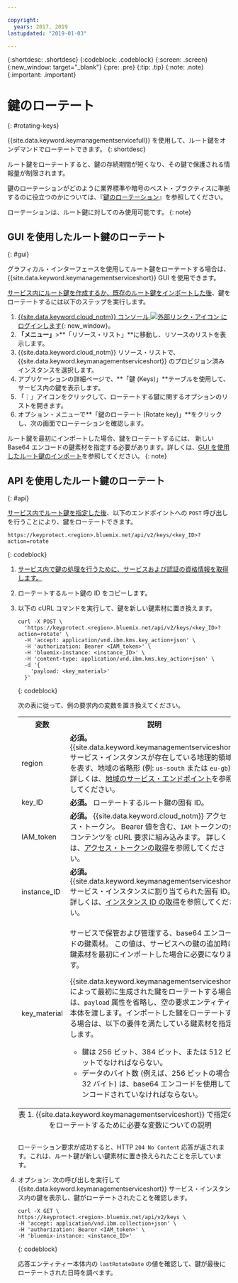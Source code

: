 ```yaml
---

copyright:
  years: 2017, 2019
lastupdated: "2019-01-03"

---
```


{:shortdesc: .shortdesc}
{:codeblock: .codeblock}
{:screen: .screen}
{:new_window: target="_blank"}
{:pre: .pre}
{:tip: .tip}
{:note: .note}
{:important: .important}

# 鍵のローテート
{: #rotating-keys}

{{site.data.keyword.keymanagementservicefull}} を使用して、ルート鍵をオンデマンドでローテートできます。
{: shortdesc}

ルート鍵をローテートすると、鍵の存続期間が短くなり、その鍵で保護される情報量が制限されます。   

鍵のローテーションがどのように業界標準や暗号のベスト・プラクティスに準拠するのに役立つのかについては、『[鍵のローテーション](/docs/services/key-protect/concepts/key-rotation.html)』を参照してください。

ローテーションは、ルート鍵に対してのみ使用可能です。
{: note}

## GUI を使用したルート鍵のローテート
{: #gui}

グラフィカル・インターフェースを使用してルート鍵をローテートする場合は、{{site.data.keyword.keymanagementserviceshort}} GUI を使用できます。

[サービス内にルート鍵を作成するか、既存のルート鍵をインポートした後](/docs/services/key-protect/create-root-keys.html)、鍵をローテートするには以下のステップを実行します。

1. [{{site.data.keyword.cloud_notm}} コンソール ![外部リンク・アイコン](../../icons/launch-glyph.svg "外部リンク・アイコン") にログインします](https://{DomainName}/){: new_window}。
2. **「メニュー」**&gt;**「リソース・リスト」**に移動し、リソースのリストを表示します。
3. {{site.data.keyword.cloud_notm}} リソース・リストで、{{site.data.keyword.keymanagementserviceshort}} のプロビジョン済みインスタンスを選択します。
4. アプリケーションの詳細ページで、**「鍵 (Keys)」**テーブルを使用して、サービス内の鍵を表示します。
5. 「⋮」アイコンをクリックして、ローテートする鍵に関するオプションのリストを開きます。
6. オプション・メニューで**「鍵のローテート (Rotate key)」**をクリックし、次の画面でローテーションを確認します。

ルート鍵を最初にインポートした場合、鍵をローテートするには、 新しい Base64 エンコードの鍵素材を指定する必要があります。詳しくは、[GUI を使用したルート鍵のインポート](/docs/services/key-protect/import-root-keys.html#gui)を参照してください。
{: note}

## API を使用したルート鍵のローテート
{: #api}

[サービス内でルート鍵を指定した後](/docs/services/key-protect/create-root-keys.html)、以下のエンドポイントへの `POST` 呼び出しを行うことにより、鍵をローテートできます。

```
https://keyprotect.<region>.bluemix.net/api/v2/keys/<key_ID>?action=rotate
```
{: codeblock}

1. [サービス内で鍵の処理を行うために、サービスおよび認証の資格情報を取得します。](/docs/services/key-protect/access-api.html)

2. ローテートするルート鍵の ID をコピーします。

4. 以下の cURL コマンドを実行して、鍵を新しい鍵素材に置き換えます。

    ```cURL
    curl -X POST \
      'https://keyprotect.<region>.bluemix.net/api/v2/keys/<key_ID>?action=rotate' \
      -H 'accept: application/vnd.ibm.kms.key_action+json' \
      -H 'authorization: Bearer <IAM_token>' \
      -H 'bluemix-instance: <instance_ID>' \
      -H 'content-type: application/vnd.ibm.kms.key_action+json' \
      -d '{
        'payload: <key_material>'
      }'
    ```
    {: codeblock}

    次の表に従って、例の要求内の変数を置き換えてください。

    <table>
      <tr>
        <th>変数</th>
        <th>説明</th>
      </tr>
      <tr>
        <td><varname>region</varname></td>
        <td><strong>必須。</strong> {{site.data.keyword.keymanagementserviceshort}} サービス・インスタンスが存在している地理的領域を表す、地域の省略形 (例: <code>us-south</code> または <code>eu-gb</code>)。 詳しくは、<a href="/docs/services/key-protect/regions.html#endpoints">地域のサービス・エンドポイント</a>を参照してください。</td>
      </tr>
      <tr>
        <td><varname>key_ID</varname></td>
        <td><strong>必須。</strong> ローテートするルート鍵の固有 ID。</td>
      </tr>
      <tr>
        <td><varname>IAM_token</varname></td>
        <td><strong>必須。</strong> {{site.data.keyword.cloud_notm}} アクセス・トークン。 Bearer 値を含む、<code>IAM</code> トークンの全コンテンツを cURL 要求に組み込みます。 詳しくは、<a href="/docs/services/key-protect/access-api.html#retrieve-token">アクセス・トークンの取得</a>を参照してください。</td>
      </tr>
      <tr>
        <td><varname>instance_ID</varname></td>
        <td><strong>必須。</strong> {{site.data.keyword.keymanagementserviceshort}} サービス・インスタンスに割り当てられた固有 ID。 詳しくは、<a href="/docs/services/key-protect/access-api.html#retrieve-instance-ID">インスタンス ID の取得</a>を参照してください。</td>
      </tr>
      <tr>
        <td><varname>key_material</varname></td>
        <td>
          <p>サービスで保管および管理する、base64 エンコードの鍵素材。 この値は、サービスへの鍵の追加時に鍵素材を最初にインポートした場合に必要になります。</p>
          <p>{{site.data.keyword.keymanagementserviceshort}} によって最初に生成された鍵をローテートする場合は、<code>payload</code> 属性を省略し、空の要求エンティティー本体を渡します。インポートした鍵をローテートする場合は、以下の要件を満たしている鍵素材を指定します。</p>
          <p>
            <ul>
              <li>鍵は 256 ビット、384 ビット、または 512 ビットでなければならない。</li>
              <li>データのバイト数 (例えば、256 ビットの場合は 32 バイト) は、base64 エンコードを使用してエンコードされていなければならない。</li>
            </ul>
          </p>
        </td>
      </tr>
      <caption style="caption-side:bottom;">表 1. {{site.data.keyword.keymanagementserviceshort}} で指定の鍵をローテートするために必要な変数についての説明</caption>
    </table>

    ローテーション要求が成功すると、HTTP `204 No Content` 応答が返されます。これは、ルート鍵が新しい鍵素材に置き換えられたことを示しています。

4. オプション: 次の呼び出しを実行して {{site.data.keyword.keymanagementserviceshort}} サービス・インスタンス内の鍵を表示し、鍵がローテートされたことを確認します。

    ```cURL
    curl -X GET \
    https://keyprotect.<region>.bluemix.net/api/v2/keys \
    -H 'accept: application/vnd.ibm.collection+json' \
    -H 'authorization: Bearer <IAM_token>' \
    -H 'bluemix-instance: <instance_ID>'
    ```
    {: codeblock}
  
    応答エンティティー本体内の `lastRotateDate` の値を確認して、鍵が最後にローテートされた日時を調べます。
    

